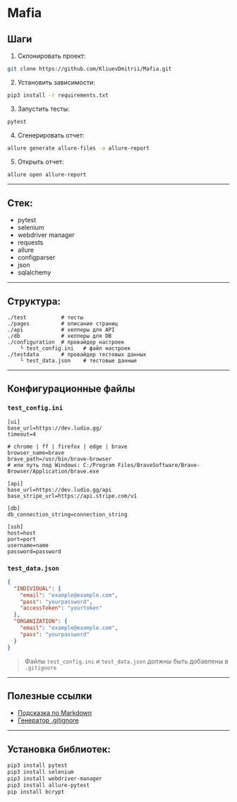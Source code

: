 # Mafia

## Шаги
1. Склонировать проект:
```bash
git clone https://github.com/KliuevDmitrii/Mafia.git
```

2. Установить зависимости:
```bash
pip3 install -r requirements.txt
```

3. Запустить тесты:
```bash
pytest
```

4. Сгенерировать отчет:
```bash
allure generate allure-files -o allure-report
```

5. Открыть отчет:
```bash
allure open allure-report
```

---

## Стек:
- pytest
- selenium
- webdriver manager
- requests
- allure
- configparser
- json
- sqlalchemy

---

## Структура:
```
./test           # тесты
./pages          # описание страниц
./api            # хелперы для API
./db             # хелперы для DB
./configuration  # провайдер настроек
    └ test_config.ini   # файл настроек
./testdata       # провайдер тестовых данных
    └ test_data.json    # тестовые данные
```

---

## Конфигурационные файлы

### `test_config.ini`
```
[ui]  
base_url=https://dev.ludio.gg/  
timeout=4  

# chrome | ff | firefox | edge | brave
browser_name=brave
brave_path=/usr/bin/brave-browser
# или путь под Windows: C:/Program Files/BraveSoftware/Brave-Browser/Application/brave.exe

[api]  
base_url=https://dev.ludio.gg/api
base_stripe_url=https://api.stripe.com/v1

[db]
db_connection_string=connection_string

[ssh]
host=host
port=port
username=name
password=password
```

### `test_data.json`
```json
{
  "INDIVIDUAL": {
    "email": "example@example.com",
    "pass": "yourpassword",
    "accessToken": "yourtoken"
  },
  "ORGANIZATION": {
    "email": "example@example.com",
    "pass": "yourpassword"
  }
}
```

> Файлы `test_config.ini` и `test_data.json` должны быть добавлены в `.gitignore`

---

## Полезные ссылки
- [Подсказка по Markdown](https://www.markdownguide.org/basic-syntax/)
- [Генератор .gitignore](https://www.toptal.com/developers/gitignore)

---

## Установка библиотек:
```bash
pip3 install pytest
pip3 install selenium
pip3 install webdriver-manager
pip3 install allure-pytest
pip install bcrypt
```
